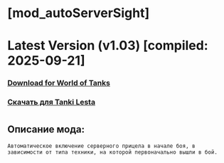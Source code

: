 # [mod_autoServerSight]
# Latest Version (v1.03) [compiled: 2025-09-21]
### [**Download for World of Tanks**](https://github.com/spoter/spoter-mods/releases/download/latest/mod_autoServerSight.zip)
### [**Скачать для Tanki Lesta**](https://github.com/spoter/spoter-mods/releases/download/latest/mod_autoServerSight_RU.zip)
#
## Описание мода:
    Автоматическое включение серверного прицела в начале боя, в зависимости от типа техники, на которой первоначально вышли в бой.







